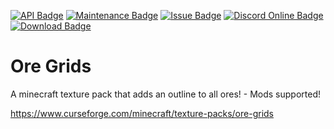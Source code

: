 [![API Badge](https://img.shields.io/badge/MC%20version-v1.7%20--%20v1.19-blue?style=flat-square)]()
[![Maintenance Badge](https://img.shields.io/maintenance/yes/2022?style=flat-square)]()
[![Issue Badge](https://img.shields.io/github/issues/Fridtjof-DE/Ore-Grids?style=flat-square)](https://github.com/Fridtjof-DE/Ore-Grids/issues)
[![Discord Online Badge](https://img.shields.io/discord/698210072899223642?style=flat-square)](https://discord.gg/fT6VJurHCT)
[![Download Badge](https://img.shields.io/badge/dynamic/json?color=blue&label=downloads&query=%24.downloads.total&url=https%3A%2F%2Fapi.cfwidget.com%2F301608&style=flat-square)](https://www.curseforge.com/minecraft/texture-packs/ore-grids/files)
# Ore Grids
A minecraft texture pack that adds an outline to all ores! - Mods supported!

https://www.curseforge.com/minecraft/texture-packs/ore-grids
